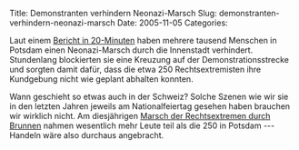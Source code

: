 Title: Demonstranten verhindern Neonazi-Marsch
Slug: demonstranten-verhindern-neonazi-marsch
Date: 2005-11-05
Categories:

Laut einem [Bericht in 20-Minuten](http://www.20min.ch/news/ausland/story/17137426) haben mehrere tausend Menschen in Potsdam einen Neonazi-Marsch durch die Innenstadt verhindert. Stundenlang blockierten sie eine Kreuzung auf der Demonstrationsstrecke und sorgten damit dafür, dass die etwa 250 Rechtsextremisten ihre Kundgebung nicht wie geplant abhalten konnten.

Wann geschieht so etwas auch in der Schweiz? Solche Szenen wie wir sie in den letzten Jahren jeweils am Nationalfeiertag gesehen haben brauchen wir wirklich nicht. Am diesjährigen [Marsch der Rechtsextremen durch Brunnen](http://www.tagesanzeiger.ch/dyn/news/schweiz/525238.html) nahmen wesentlich mehr Leute teil als die 250 in Potsdam --- Handeln wäre also durchaus angebracht.
